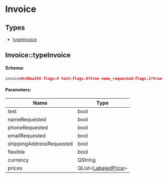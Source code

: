 # Invoice

## Types

* [typeInvoice](#invoicetypeinvoice)

## Invoice::typeInvoice

#### Schema:

```c++
invoice#c30aa358 flags:# test:flags.0?true name_requested:flags.1?true phone_requested:flags.2?true email_requested:flags.3?true shipping_address_requested:flags.4?true flexible:flags.5?true currency:string prices:Vector<LabeledPrice> = Invoice;
```

#### Parameters:

|Name|Type|
|----|----|
|test|bool|
|nameRequested|bool|
|phoneRequested|bool|
|emailRequested|bool|
|shippingAddressRequested|bool|
|flexible|bool|
|currency|QString|
|prices|QList&lt;[LabeledPrice](labeledprice.md)&gt;|

